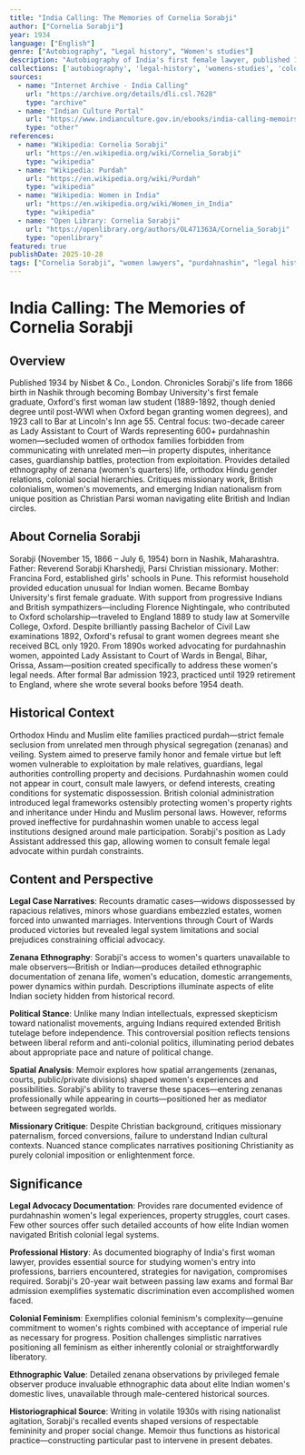 ```yaml
---
title: "India Calling: The Memories of Cornelia Sorabji"
author: ["Cornelia Sorabji"]
year: 1934
language: ["English"]
genre: ["Autobiography", "Legal history", "Women's studies"]
description: "Autobiography of India's first female lawyer, published 1934. Chronicles journey from Bombay University's first female graduate through Oxford's first woman law student (1889-1892, degree withheld until 1920) to 20-year career as Lady Assistant to the Court of Wards defending 600+ purdahnashin women (secluded women forbidden from communicating with unrelated men). Provides ethnographic detail about zenana life, orthodox Hindu gender relations, colonial legal systems. Case narratives document property disputes, inheritance battles, protection from exploitation. Critiques missionary institutions, British civilizing mission, women's movements, and Indian nationalism from position as Christian Parsi woman navigating British and Indian elite circles."
collections: ['autobiography', 'legal-history', 'womens-studies', 'colonial-india']
sources:
  - name: "Internet Archive - India Calling"
    url: "https://archive.org/details/dli.csl.7628"
    type: "archive"
  - name: "Indian Culture Portal"
    url: "https://www.indianculture.gov.in/ebooks/india-calling-memoirs-cornelia-sorabji"
    type: "other"
references:
  - name: "Wikipedia: Cornelia Sorabji"
    url: "https://en.wikipedia.org/wiki/Cornelia_Sorabji"
    type: "wikipedia"
  - name: "Wikipedia: Purdah"
    url: "https://en.wikipedia.org/wiki/Purdah"
    type: "wikipedia"
  - name: "Wikipedia: Women in India"
    url: "https://en.wikipedia.org/wiki/Women_in_India"
    type: "wikipedia"
  - name: "Open Library: Cornelia Sorabji"
    url: "https://openlibrary.org/authors/OL471363A/Cornelia_Sorabji"
    type: "openlibrary"
featured: true
publishDate: 2025-10-28
tags: ["Cornelia Sorabji", "women lawyers", "purdahnashin", "legal history", "colonial India", "autobiography", "feminism"]
---
```


# India Calling: The Memories of Cornelia Sorabji

## Overview

Published 1934 by Nisbet & Co., London. Chronicles Sorabji's life from 1866 birth in Nashik through becoming Bombay University's first female graduate, Oxford's first woman law student (1889-1892, though denied degree until post-WWI when Oxford began granting women degrees), and 1923 call to Bar at Lincoln's Inn age 55. Central focus: two-decade career as Lady Assistant to Court of Wards representing 600+ purdahnashin women—secluded women of orthodox families forbidden from communicating with unrelated men—in property disputes, inheritance cases, guardianship battles, protection from exploitation. Provides detailed ethnography of zenana (women's quarters) life, orthodox Hindu gender relations, colonial social hierarchies. Critiques missionary work, British colonialism, women's movements, and emerging Indian nationalism from unique position as Christian Parsi woman navigating elite British and Indian circles.

## About Cornelia Sorabji

Sorabji (November 15, 1866 – July 6, 1954) born in Nashik, Maharashtra. Father: Reverend Sorabji Kharshedji, Parsi Christian missionary. Mother: Francina Ford, established girls' schools in Pune. This reformist household provided education unusual for Indian women. Became Bombay University's first female graduate. With support from progressive Indians and British sympathizers—including Florence Nightingale, who contributed to Oxford scholarship—traveled to England 1889 to study law at Somerville College, Oxford. Despite brilliantly passing Bachelor of Civil Law examinations 1892, Oxford's refusal to grant women degrees meant she received BCL only 1920. From 1890s worked advocating for purdahnashin women, appointed Lady Assistant to Court of Wards in Bengal, Bihar, Orissa, Assam—position created specifically to address these women's legal needs. After formal Bar admission 1923, practiced until 1929 retirement to England, where she wrote several books before 1954 death.

## Historical Context

Orthodox Hindu and Muslim elite families practiced purdah—strict female seclusion from unrelated men through physical segregation (zenanas) and veiling. System aimed to preserve family honor and female virtue but left women vulnerable to exploitation by male relatives, guardians, legal authorities controlling property and decisions. Purdahnashin women could not appear in court, consult male lawyers, or defend interests, creating conditions for systematic dispossession. British colonial administration introduced legal frameworks ostensibly protecting women's property rights and inheritance under Hindu and Muslim personal laws. However, reforms proved ineffective for purdahnashin women unable to access legal institutions designed around male participation. Sorabji's position as Lady Assistant addressed this gap, allowing women to consult female legal advocate within purdah constraints.

## Content and Perspective

**Legal Case Narratives**: Recounts dramatic cases—widows dispossessed by rapacious relatives, minors whose guardians embezzled estates, women forced into unwanted marriages. Interventions through Court of Wards produced victories but revealed legal system limitations and social prejudices constraining official advocacy.

**Zenana Ethnography**: Sorabji's access to women's quarters unavailable to male observers—British or Indian—produces detailed ethnographic documentation of zenana life, women's education, domestic arrangements, power dynamics within purdah. Descriptions illuminate aspects of elite Indian society hidden from historical record.

**Political Stance**: Unlike many Indian intellectuals, expressed skepticism toward nationalist movements, arguing Indians required extended British tutelage before independence. This controversial position reflects tensions between liberal reform and anti-colonial politics, illuminating period debates about appropriate pace and nature of political change.

**Spatial Analysis**: Memoir explores how spatial arrangements (zenanas, courts, public/private divisions) shaped women's experiences and possibilities. Sorabji's ability to traverse these spaces—entering zenanas professionally while appearing in courts—positioned her as mediator between segregated worlds.

**Missionary Critique**: Despite Christian background, critiques missionary paternalism, forced conversions, failure to understand Indian cultural contexts. Nuanced stance complicates narratives positioning Christianity as purely colonial imposition or enlightenment force.

## Significance

**Legal Advocacy Documentation**: Provides rare documented evidence of purdahnashin women's legal experiences, property struggles, court cases. Few other sources offer such detailed accounts of how elite Indian women navigated British colonial legal systems.

**Professional History**: As documented biography of India's first woman lawyer, provides essential source for studying women's entry into professions, barriers encountered, strategies for navigation, compromises required. Sorabji's 20-year wait between passing law exams and formal Bar admission exemplifies systematic discrimination even accomplished women faced.

**Colonial Feminism**: Exemplifies colonial feminism's complexity—genuine commitment to women's rights combined with acceptance of imperial rule as necessary for progress. Position challenges simplistic narratives positioning all feminism as either inherently colonial or straightforwardly liberatory.

**Ethnographic Value**: Detailed zenana observations by privileged female observer produce invaluable ethnographic data about elite Indian women's domestic lives, unavailable through male-centered historical sources.

**Historiographical Source**: Writing in volatile 1930s with rising nationalist agitation, Sorabji's recalled events shaped versions of respectable femininity and proper social change. Memoir thus functions as historical practice—constructing particular past to intervene in present debates.
